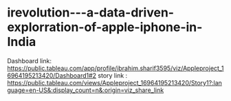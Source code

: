 # irevolution---a-data-driven-explorration-of-apple-iphone-in-India
Dashboard link: https://public.tableau.com/app/profile/ibrahim.sharif3595/viz/Appleproject_16964195213420/Dashboard1#2
story link : https://public.tableau.com/views/Appleproject_16964195213420/Story1?:language=en-US&:display_count=n&:origin=viz_share_link
